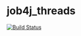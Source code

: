 # job4j_threads

[![Build Status](https://travis-ci.org/Meng263/job4j_threads.svg?branch=master&status=passed)](https://travis-ci.org/Meng263/job4j_threads)
